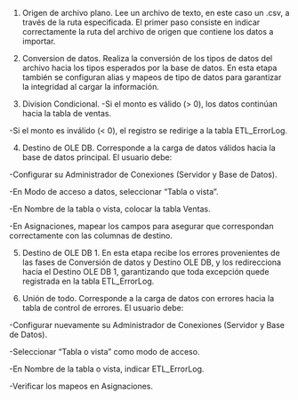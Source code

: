 1. Origen de archivo plano. Lee un archivo de texto, en este caso un .csv, a través de la ruta especificada. El primer paso consiste en indicar correctamente la ruta del archivo de origen que contiene los datos a importar.


2. Conversion de datos. Realiza la conversión de los tipos de datos del archivo hacia los tipos esperados por la base de datos.
En esta etapa también se configuran alias y mapeos de tipo de datos para garantizar la integridad al cargar la información.


3. Division Condicional.
  -Si el monto es válido (> 0), los datos continúan hacia la tabla de ventas.

  -Si el monto es inválido (< 0), el registro se redirige a la tabla ETL_ErrorLog.


4. Destino de OLE DB.
  Corresponde a la carga de datos válidos hacia la base de datos principal.
  El usuario debe:
  
  -Configurar su Administrador de Conexiones (Servidor y Base de Datos).
  
  -En Modo de acceso a datos, seleccionar “Tabla o vista”.
  
  -En Nombre de la tabla o vista, colocar la tabla Ventas.
  
  -En Asignaciones, mapear los campos para asegurar que correspondan correctamente con las columnas de destino.


5. Destino de OLE DB 1.
  En esta etapa recibe los errores provenientes de las fases de Conversión de datos y Destino OLE DB, y los redirecciona hacia el Destino OLE DB 1, garantizando que toda excepción quede registrada en la tabla ETL_ErrorLog.


6. Unión de todo.
  Corresponde a la carga de datos con errores hacia la tabla de control de errores.
  El usuario debe:
  
  -Configurar nuevamente su Administrador de Conexiones (Servidor y Base de Datos).
  
  -Seleccionar “Tabla o vista” como modo de acceso.
  
  -En Nombre de la tabla o vista, indicar ETL_ErrorLog.
  
  -Verificar los mapeos en Asignaciones.
